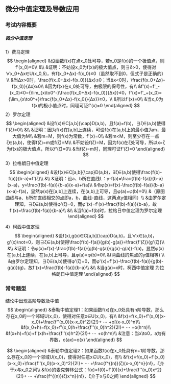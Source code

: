 ## 微分中值定理及导数应用

### 考试内容概要

##### 微分中值定理

1）费马定理
$$
\begin{aligned}
&设函数f(x)在点x_0处可导，若x_0是f(x)的一个极值点，则f'(x_0)=0\\
&\\
&证明：不妨设x_0为f(x)的极大值点，则∃δ>0，使得对∀x_0+Δx∈U(x_0,δ)，有f(x_0+Δx)-f(x_0)≤0（虽然取不到0，但式子是正确的）\\
&当Δx>0时，\frac{f(x_0+Δx)-f(x_0)}{Δx}≤0；当Δx<0时，\frac{f(x_0+Δx)-f(x_0)}{Δx}≥0\\
&因为f(x)在x_0处可导，由极限的保号性，有\\
&f'(x)=f'_-(x_0)≤0={\lim_{x\to0^-}\frac{f(x_0+Δx)-f(x_0)}{Δx}}≤0，f'(x)=f'_+(x_0)={\lim_{x\to0^+}\frac{f(x_0+Δx)-f(x_0)}{Δx}}≥0，\\
&所以f'(x)=0\\
&当x_0为f(x)的极小值点时，同理可证f'(x)=0
\end{aligned}
$$
2）罗尔定理
$$
\begin{aligned}
&设f(x)∈C[a,b]{\cap}D(a,b)，且f(a)=f(b)，∃ζ∈(a,b)使得f'(ζ)=0\\
&\\
&证明：因为f(x)在[a,b]上连续，可设f(x)在[a,b]上的最小值为m，最大值为M\\
&若m=M，则f(x)为常数，f'(x)=0\\
&若m<M，则至少存在一点ζ∈(a,b)，使得f(ζ)=m或f(ζ)=M\\
&不妨设f(ζ)=M，因为f(x)在ζ处可导，所以x=ζ为f(x)的极大值点，所以f'(ζ)=0\\
&当f(ζ)=m时，同理可证f'(ζ)=0
\end{aligned}
$$
3）拉格朗日中值定理
$$
\begin{aligned}
&设f(x)∈C[a,b]{\cap}D(a,b)，∃ζ∈(a,b)使得\frac{f(b)-f(a)}{b-a}=f'(ζ)\\
&\\
&证明：设a、b所在直线L：y-f(a)=\frac{f(b)-f(a)}{b-a}(x-a)，y=\frac{f(b)-f(a)}{b-a}(x-a)+f(a)\\
&令φ(x)=f(x)-\frac{f(b)-f(a)}{b-a}(x-a)-f(a)，显然φ(x)在[a,b]上连续，在(a,b)上可导，且φ(a)=φ(b)=0\\
&（原图曲线与a、b所在直线相交的点即a，b，曲线-直线，这两点y值相同）\\
&由罗尔定理知，∃ζ∈(a,b)使得φ'(ζ)=0，而φ'(x)=f'(x)-\frac{f(b)-f(a)}{b-a}，故f'(x)=\frac{f(b)-f(a)}{b-a}\\
&\\
&当f(a)=f(b)时，拉格日中值定理为罗尔定理
\end{aligned}
$$

4）柯西中值定理
$$
\begin{aligned}
&设f(x),g(x)∈C[a,b]{\cap}D(a,b)，且∀x∈(a,b)，g'(x)\not=0，则∃ζ∈(a,b)使得\frac{f(b)-f(a)}{g(b)-g(a)}=\frac{f'(ζ)}{g'(ζ)}\\
&\\
&证明：令φ(x)=f(x)-\frac{f(b)-f(a)}{g(b)-g(a)}(g(x)-g(a))-f(a)，显然φ(x)在[a,b]上连续，在(a,b)上可导，且φ(a)=φ(b)=0\\
&(两曲线的焦点的y值相等) \\
&由罗尔定理知，∃ζ∈(a,b)使得φ'(ζ)=0，而φ'(x)=f'(x)-\frac{f(b)-f(a)}{g(b)-g(a)}(g)，故f'(x)=\frac{f(b)-f(a)}{b-a}\\
&\\
&当g(a)=x时，柯西中值定理 为拉格朗日中值定理
\end{aligned}
$$

###  常考题型

结论中出现高阶导数及中值
$$
\begin{aligned}
&泰勒中值定理1：如果函数f(x)在x_0处具有n阶导数，那么存在x_0的一个邻域U(x_0)，使得对任意x∈U(x_0)，有\\
&f(x)=f(x_0)+f'(x_0)(x-x_0)+\frac{f''(x_0)(x-x_0)^2}{2!}+ ⋯ +o[(x-x_0)^n]\\
&f(x_0+h)=f(x_0)+f'(x_0)h+\frac{f''(x_0)h^2}{2!}+ ⋯ +o(h^n)\\
&f(x+h)=f(x)+f'(x)h+\frac{f''(x)h^2}{2!}+ ⋯ +o(h^n)\\
&注意：当x\to0，a为有界数，o(ax)=o(x)
\end{aligned}
$$

$$
\begin{aligned}
&泰勒中值定理2：如果函数f(x)在x_0处具有n+1阶导数，那么存在x_0的一个邻域U(x_0)，使得对任意x∈U(x_0)，有\\
&f(x)=f(x_0)+f'(x_0)(x-x_0)+\frac{f''(x_0)(x-x_0)^2}{2!}+ ⋯ +\frac{f^{(n)}(ζ)(x-x_0)^n}{n!}，ζ介于x与x_0之间\\
&f(x)的麦克劳林公式：f(x)=f(0)+f'(0)(x)+\frac{f''(x_0)x^2}{2!}+ ⋯ +\frac{f^{(n)}(ζ)x^n}{n!}，ζ介于x与0之间
\end{aligned}
$$

